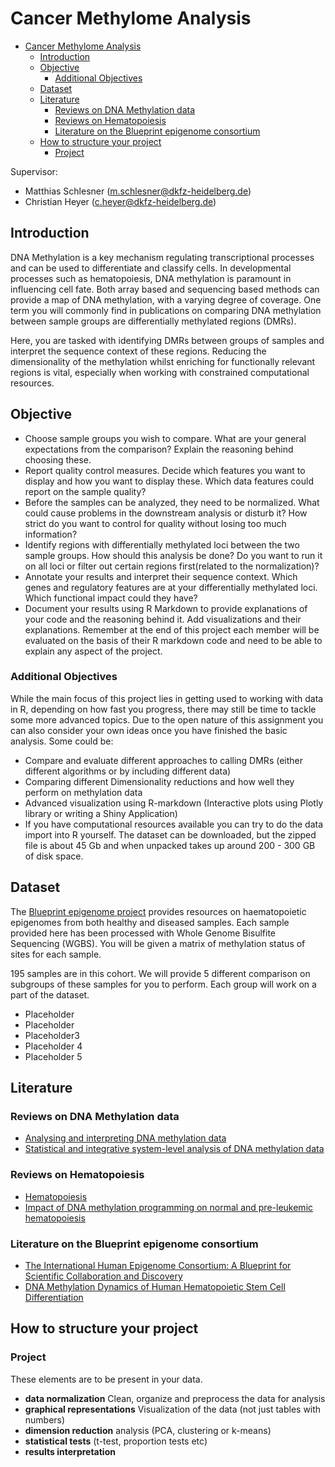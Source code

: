 # Cancer Methylome Analysis

- [Cancer Methylome Analysis](#cancer-methylome-analysis)
  - [Introduction](#introduction)
  - [Objective](#objective)
    - [Additional Objectives](#additional-objectives)
  - [Dataset](#dataset)
  - [Literature](#literature)
    - [Reviews on DNA Methylation data](#reviews-on-dna-methylation-data)
    - [Reviews on Hematopoiesis](#reviews-on-hematopoiesis)
    - [Literature on the Blueprint epigenome consortium](#literature-on-the-blueprint-epigenome-consortium)
  - [How to structure your project](#how-to-structure-your-project)
    - [Project](#project)


Supervisor:

- Matthias Schlesner (m.schlesner@dkfz-heidelberg.de)
- Christian Heyer (c.heyer@dkfz-heidelberg.de)

## Introduction

DNA Methylation is a key mechanism regulating transcriptional processes and can be used to differentiate and classify cells. In developmental processes such as hematopoiesis, DNA methylation is paramount in influencing cell fate. Both array based and sequencing based methods can provide a map of DNA methylation, with a varying degree of coverage. One term you will commonly find in publications on comparing DNA methylation between sample groups are differentially methylated regions (DMRs).

Here, you are tasked with identifying DMRs between groups of samples and interpret the sequence context of these regions. Reducing the dimensionality of the methylation whilst enriching for functionally relevant regions is vital, especially when working with constrained computational resources.

## Objective

- Choose sample groups you wish to compare. What are your general expectations from the comparison? Explain the reasoning behind choosing these.
- Report quality control measures. Decide which features you want to display and how you want to display these. Which data features could report on the sample quality?
- Before the samples can be analyzed, they need to be normalized. What could cause problems in the downstream analysis or disturb it? How strict do you want to control for quality without losing too much information?
- Identify regions with differentially methylated loci between the two sample groups. How should this analysis be done? Do you want to run it on all loci or filter out certain regions first(related to the normalization)?
- Annotate your results and interpret their sequence context. Which genes and regulatory features are at your differentially methylated loci. Which functional impact could they have?
- Document your results using R Markdown to provide explanations of your code and the reasoning behind it. Add visualizations and their explanations. Remember at the end of this project each member will be evaluated on the basis of their R markdown code and need to be able to explain any aspect of the project.

### Additional Objectives

While the main focus of this project lies in getting used to working with data in R, depending on how fast you progress, there may still be time to tackle some more advanced topics. Due to the open nature of this assignment you can also consider your own ideas once you have finished the basic analysis. Some could be:

- Compare and evaluate different approaches to calling DMRs (either different algorithms or by including different data)
- Comparing different Dimensionality reductions and how well they perform on methylation data
- Advanced visualization using R-markdown (Interactive plots using Plotly library or writing a Shiny Application)
- If you have computational resources available you can try to do the data import into R yourself. The dataset can be downloaded, but the zipped file is about 45 Gb and when unpacked takes up around 200 - 300 GB of disk space. 

## Dataset

The [Blueprint epigenome project](http://www.blueprint-epigenome.eu/) provides resources on haematopoietic epigenomes from both healthy and diseased samples. Each sample provided here has been processed with Whole Genome Bisulfite Sequencing (WGBS). You will be given a matrix of methylation status of sites for each sample.

195 samples are in this cohort. We will provide 5 different comparison on subgroups of these samples for you to perform. Each group will work on a part of the dataset.

- Placeholder
- Placeholder
- Placeholder3
- Placeholder 4
- Placeholder 5

## Literature

### Reviews on DNA Methylation data

- [Analysing and interpreting DNA methylation data](https://www.nature.com/articles/nrg3273)
- [Statistical and integrative system-level analysis of DNA methylation data](https://www.nature.com/articles/nrg.2017.86)

### Reviews on Hematopoiesis

- [Hematopoiesis](https://doi.org/10.1101/cshperspect.a008250)
- [Impact of DNA methylation programming on normal and pre-leukemic hematopoiesis](https://doi.org/10.1016/j.semcancer.2017.09.008)

### Literature on the Blueprint epigenome consortium

- [The International Human Epigenome Consortium: A Blueprint for Scientific Collaboration and Discovery](https://www.cell.com/cell/fulltext/S0092-8674(16)31528-8)
- [DNA Methylation Dynamics of Human Hematopoietic Stem Cell Differentiation](https://www.cell.com/cell-stem-cell/fulltext/S1934-5909(16)30360-5)

## How to structure your project

### Project

These elements are to be present in your data.

- **data normalization** Clean, organize and preprocess the data for analysis
- **graphical representations** Visualization of the data (not just tables with numbers)
- **dimension reduction** analysis (PCA, clustering or k-means)
- **statistical tests** (t-test, proportion tests etc)
- **results interpretation**
